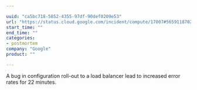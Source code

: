 ```yaml
---

uuid: "ca5bc718-5852-4355-97df-90def0209e53"
url: "https://status.cloud.google.com/incident/compute/17007#5659118702428160"
start_time: ""
end_time: ""
categories:
- postmortem
company: "Google"
product: ""

---
```


A bug in configuration roll-out to a load balancer lead to increased error rates for 22 minutes.
